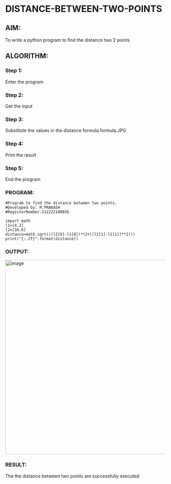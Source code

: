 # DISTANCE-BETWEEN-TWO-POINTS

## AIM:
To write a python program to find the distance two 2 points
## ALGORITHM:
### Step 1: 
Enter the program
### Step 2: 
Get the input
### Step 3: 
Substitute the values in the distance formula formula.JPG
### Step 4:
Print the result
### Step 5:
End the program
### PROGRAM:
~~~
#Program to find the distance between two points.
#Developed by: M.PRAKASH
#RegisterNumber:212222100035

import math
l1=[4,2]
l2=[10,6]
distance=math.sqrt(((l2[0]-l1[0])**2+((l2[1]-l1[1])**2)))
print("{:.2f}".format(distance))  
~~~

### OUTPUT:
<img width="608" alt="image" src="https://user-images.githubusercontent.com/118350045/226083231-0be8db2b-ff2a-47d8-a317-cd7bcfc97063.png">


### RESULT:
The the distance between two points are successfully executed
